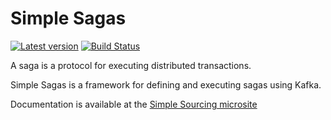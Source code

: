# Simple Sagas
[![Latest version](https://maven-badges.herokuapp.com/maven-central/io.simplesource/simplesaga-saga/badge.svg)](https://maven-badges.herokuapp.com/maven-central/io.simplesource/simplesaga-saga)
[![Build Status](https://travis-ci.com/simplesourcing/simplesagas.svg?branch=master)](https://travis-ci.com/simplesourcing/simplesagas)

A saga is a protocol for executing distributed transactions. 

Simple Sagas is a framework for defining and executing sagas using Kafka.

Documentation is available at the [Simple Sourcing microsite](https://simplesource.io/simple_sagas_docs_home.html)
